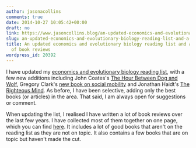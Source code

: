 ```yaml
---
author: jasonacollins
comments: true
date: 2014-10-27 10:05:42+00:00
draft: no
link: https://www.jasoncollins.blog/an-updated-economics-and-evolutionary-biology-reading-list-and-a-collection-of-book-reviews/
slug: an-updated-economics-and-evolutionary-biology-reading-list-and-a-collection-of-book-reviews
title: An updated economics and evolutionary biology reading list and a collection
  of book reviews
wordpress_id: 20392
---
```


I have updated my [economics and evolutionary biology reading list](https://www.jasoncollins.blog/economics-and-evolutionary-biology-reading-list/), with a few new additions including John Coates's [The Hour Between Dog and Wolf](https://www.jasoncollins.blog/the-biology-of-boom-and-bust/), Gregory Clark's [new book on social mobility](https://www.jasoncollins.blog/the-genetic-basis-of-social-mobility/) and Jonathan Haidt's [The Righteous Mind](https://www.jasoncollins.blog/haidts-the-righteous-mind/). As before, I have been selective, adding only the best books (or articles) in the area. That said, I am always open for suggestions or comment.

When updating the list, I realised I have written a lot of book reviews over the last few years. I have collected most of them together on one page, which you can find [here](https://www.jasoncollins.blog/book-reviews/). It includes a lot of good books that aren't on the reading list as they are not on topic. It also contains a few books that are on topic but haven't made the cut.
